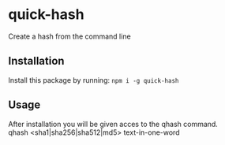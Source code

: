 # quick-hash

Create a hash from the command line

## Installation

Install this package by running:
`npm i -g quick-hash`

## Usage

After installation you will be given acces to the qhash command.  
qhash <sha1|sha256|sha512|md5> text-in-one-word
